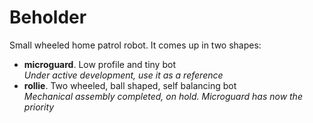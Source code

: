 # Beholder
Small wheeled home patrol robot. It comes up in two shapes:
- **microguard**. Low profile and tiny bot  
    _Under active development, use it as a reference_
- **rollie**. Two wheeled, ball shaped, self balancing bot  
    _Mechanical assembly completed, on hold. Microguard has 
    now the priority_
